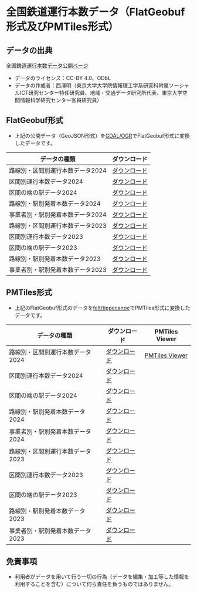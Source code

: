 # 全国鉄道運行本数データ（FlatGeobuf形式及びPMTiles形式）
## データの出典
[全国鉄道運行本数データ公開ページ](https://gtfs-gis.jp/railway_honsu/index.html)
- データのライセンス：CC-BY 4.0、ODbL
- データの作成者：西澤明（東京大学大学院情報理工学系研究科附属ソーシャルICT研究センター特任研究員、地域・交通データ研究所代表、東京大学空間情報科学研究センター客員研究員）

## FlatGeobuf形式
- 上記の公開データ（GeoJSON形式）を[GDAL/OGR](https://gdal.org/index.html)でFlatGeobuf形式に変換したデータです。

| データの種類 | ダウンロード |
| ---- | ---- |
| 路線別・区間別運行本数データ2024 | [ダウンロード](https://shi-works.github.io/gtfs-gis-railway-honsu-pmtiles/FlatGeobuf/unkohonsu2024_rosen_kukan.fgb) |
| 区間別運行本数データ2024 | [ダウンロード](https://shi-works.github.io/gtfs-gis-railway-honsu-pmtiles/FlatGeobuf/unkohonsu2024_kukan.fgb) |
| 区間の端の駅データ2024 | [ダウンロード](https://shi-works.github.io/gtfs-gis-railway-honsu-pmtiles/FlatGeobuf/unkohonsu2024_kukan_eki.fgb) |
| 路線別・駅別発着本数データ2024 | [ダウンロード](https://shi-works.github.io/gtfs-gis-railway-honsu-pmtiles/FlatGeobuf/unkohonsu2024_rosen_eki.fgb) |
| 事業者別・駅別発着本数データ2024 | [ダウンロード](https://shi-works.github.io/gtfs-gis-railway-honsu-pmtiles/FlatGeobuf/unkohonsu2024_eki.fgb) |
| 路線別・区間別運行本数データ2023 | [ダウンロード](https://shi-works.github.io/gtfs-gis-railway-honsu-pmtiles/FlatGeobuf/unkohonsu2023_rosen_kukan.fgb) |
| 区間別運行本数データ2023 | [ダウンロード](https://shi-works.github.io/gtfs-gis-railway-honsu-pmtiles/FlatGeobuf/unkohonsu2023_kukan.fgb) |
| 区間の端の駅データ2023 | [ダウンロード](https://shi-works.github.io/gtfs-gis-railway-honsu-pmtiles/FlatGeobuf/unkohonsu2023_kukan_eki.fgb) |
| 路線別・駅別発着本数データ2023 | [ダウンロード](https://shi-works.github.io/gtfs-gis-railway-honsu-pmtiles/FlatGeobuf/unkohonsu2023_rosen_eki.fgb) |
| 事業者別・駅別発着本数データ2023 | [ダウンロード](https://shi-works.github.io/gtfs-gis-railway-honsu-pmtiles/FlatGeobuf/unkohonsu2023_eki.fgb) |

## PMTiles形式
- 上記のFlatGeobuf形式のデータを[felt/tippecanoe](https://github.com/felt/tippecanoe)でPMTiles形式に変換したデータです。

| データの種類 | ダウンロード | PMTiles Viewer |
| ---- | ---- | ---- |
| 路線別・区間別運行本数データ2024 | [ダウンロード](https://shi-works.github.io/gtfs-gis-railway-honsu-pmtiles/PMTiles/unkohonsu2024_rosen_kukan.pmtiles) | [PMTiles Viewer](https://shi-works.github.io/gtfs-gis-railway-honsu-pmtiles/PMTiles/unkohonsu2024_rosen_kukan.pmtiles) |
| 区間別運行本数データ2024 | [ダウンロード](https://shi-works.github.io/gtfs-gis-railway-honsu-pmtiles/PMTiles/unkohonsu2024_kukan.pmtiles) |
| 区間の端の駅データ2024 | [ダウンロード](https://shi-works.github.io/gtfs-gis-railway-honsu-pmtiles/PMTiles/unkohonsu2024_kukan_eki.pmtiles) |
| 路線別・駅別発着本数データ2024 | [ダウンロード](https://shi-works.github.io/gtfs-gis-railway-honsu-pmtiles/PMTiles/unkohonsu2024_rosen_eki.pmtiles) |
| 事業者別・駅別発着本数データ2024 | [ダウンロード](https://shi-works.github.io/gtfs-gis-railway-honsu-pmtiles/PMTiles/unkohonsu2024_eki.pmtiles) |
| 路線別・区間別運行本数データ2023 | [ダウンロード](https://shi-works.github.io/gtfs-gis-railway-honsu-pmtiles/PMTiles/unkohonsu2023_rosen_kukan.pmtiles) |
| 区間別運行本数データ2023 | [ダウンロード](https://shi-works.github.io/gtfs-gis-railway-honsu-pmtiles/PMTiles/unkohonsu2023_kukan.pmtiles) |
| 区間の端の駅データ2023 | [ダウンロード](https://shi-works.github.io/gtfs-gis-railway-honsu-pmtiles/PMTiles/unkohonsu2023_kukan_eki.pmtiles) |
| 路線別・駅別発着本数データ2023 | [ダウンロード](https://shi-works.github.io/gtfs-gis-railway-honsu-pmtiles/PMTiles/unkohonsu2023_rosen_eki.pmtiles) |
| 事業者別・駅別発着本数データ2023 | [ダウンロード](https://shi-works.github.io/gtfs-gis-railway-honsu-pmtiles/PMTiles/unkohonsu2023_eki.pmtiles) |

## 免責事項
- 利用者がデータを用いて行う一切の行為（データを編集・加工等した情報を利用することを含む）について何ら責任を負うものではありません。
